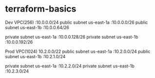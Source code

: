 # terraform-basics





Dev VPC(256) :10.0.0.0/24
public subnet us-east-1a :10.0.0.0/26
public subnet us-east-1b :10.0.0.64/26

private subnet us-east-1a :10.0.0.128/26
private subnet us-east-1b :10.0.0.192/26

Prod VPC(1024)   10.2.0.0/22
public subnet us-east-1a :10.2.0.0/24
public subnet us-east-1b :10.2.1.0/24

private subnet us-east-1a :10.2.2.0/24
private subnet us-east-1b :10.2.3.0/24